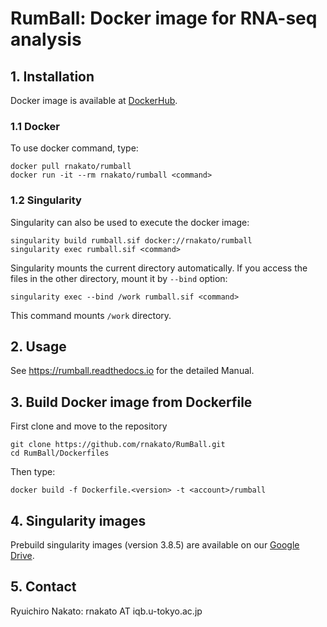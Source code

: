 # RumBall: Docker image for RNA-seq analysis

## 1. Installation

Docker image is available at [DockerHub](https://hub.docker.com/r/rnakato/rumball).

### 1.1 Docker
To use docker command, type:

    docker pull rnakato/rumball
    docker run -it --rm rnakato/rumball <command>

### 1.2 Singularity

Singularity can also be used to execute the docker image:

    singularity build rumball.sif docker://rnakato/rumball
    singularity exec rumball.sif <command>

Singularity mounts the current directory automatically. If you access the files in the other directory, mount it by `--bind` option:

    singularity exec --bind /work rumball.sif <command>

This command mounts `/work` directory.

## 2. Usage

See https://rumball.readthedocs.io for the detailed Manual.


## 3. Build Docker image from Dockerfile

First clone and move to the repository

    git clone https://github.com/rnakato/RumBall.git
    cd RumBall/Dockerfiles

Then type:

    docker build -f Dockerfile.<version> -t <account>/rumball

## 4. Singularity images

Prebuild singularity images (version 3.8.5) are available on our [Google Drive](https://drive.google.com/drive/folders/1wsWIcoPG3oxZarH3hMGJcWsXeOwrQ2hv?usp=sharing).

## 5. Contact

Ryuichiro Nakato: rnakato AT iqb.u-tokyo.ac.jp
